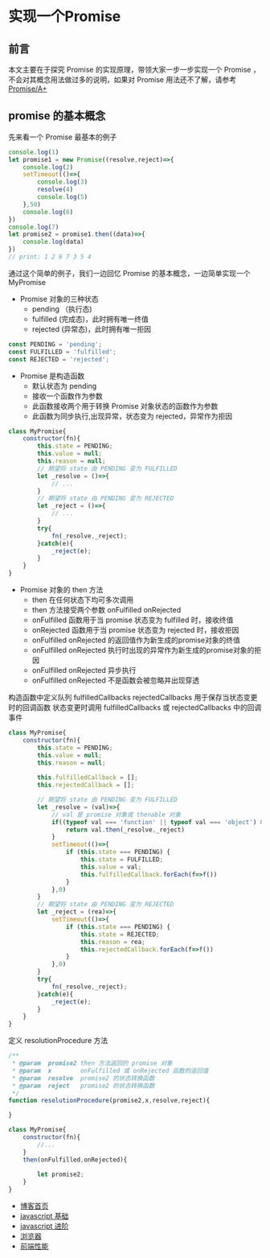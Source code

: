 # 实现一个Promise

## 前言
本文主要在于探究 Promise 的实现原理，带领大家一步一步实现一个 Promise ，不会对其概念用法做过多的说明，如果对 Promise 用法还不了解，请参考 [Promise/A+](https://promisesaplus.com/)

## promise 的基本概念
先来看一个 Promise 最基本的例子
```javascript
console.log(1)
let promise1 = new Promise((resolve,reject)=>{
    console.log(2)
	setTimeout(()=>{
	    console.log(3)
		resolve(4)
		console.log(5)
	},50)
	console.log(6)
})
console.log(7)
let promise2 = promise1.then((data)=>{
    console.log(data)
})
// print: 1 2 6 7 3 5 4
```
通过这个简单的例子，我们一边回忆 Promise 的基本概念，一边简单实现一个 MyPromise

+ Promise 对象的三种状态
    + pending  （执行态)
    + fulfilled (完成态)，此时拥有唯一终值
    + rejected  (异常态)，此时拥有唯一拒因
```javascript
const PENDING = 'pending';
const FULFILLED = 'fulfilled';
const REJECTED = 'rejected';
```
+ Promise 是构造函数
    + 默认状态为 pending
    + 接收一个函数作为参数
    + 此函数接收两个用于转换 Promise 对象状态的函数作为参数
    + 此函数为同步执行,出现异常，状态变为 rejected，异常作为拒因
```javascript
class MyPromise{
	constructor(fn){
		this.state = PENDING;
		this.value = null;
		this.reason = null;
		// 期望将 state 由 PENDING 变为 FULFILLED
		let _resolve = ()=>{
			// ...
		}
		// 期望将 state 由 PENDING 变为 REJECTED		
		let _reject = ()=>{
			// ...
		}
		try{
			fn(_resolve,_reject);		
		}catch(e){
			_reject(e);
		}
	}
}
```
+ Promise 对象的 then 方法
    + then 在任何状态下均可多次调用
    + then 方法接受两个参数 onFulfilled onRejected
    + onFulfilled 函数用于当 promise 状态变为 fulfilled 时，接收终值
    + onRejected 函数用于当 promise 状态变为 rejected 时，接收拒因
    + onFulfilled onRejected 的返回值作为新生成的promise对象的终值
    + onFulfilled onRejected 执行时出现的异常作为新生成的promise对象的拒因
    + onFulfilled onRejected 异步执行
    + onFulfilled onRejected 不是函数会被忽略并出现穿透

构造函数中定义队列 fulfilledCallbacks rejectedCallbacks 用于保存当状态变更时的回调函数
状态变更时调用 fulfilledCallbacks 或 rejectedCallbacks 中的回调事件
```javascript
class MyPromise{
    constructor(fn){
        this.state = PENDING;
        this.value = null;
        this.reason = null;
        
        this.fulfilledCallback = [];
        this.rejectedCallback = [];

        // 期望将 state 由 PENDING 变为 FULFILLED
        let _resolve = (val)=>{
            // val 是 promise 对象或 thenable 对象
            if((typeof val === 'function' || typeof val === 'object') && typeof val.then === 'function'){
                return val.then(_resolve,_reject)
            }
            setTimeout(()=>{
                if (this.state === PENDING) {
                    this.state = FULFILLED;
                    this.value = val;
                    this.fulfilledCallback.forEach(f=>f())
                }
            },0)
        }
        // 期望将 state 由 PENDING 变为 REJECTED		
        let _reject = (rea)=>{
            setTimeout(()=>{
                if (this.state === PENDING) {
                    this.state = REJECTED;
                    this.reason = rea;
                    this.rejectedCallback.forEach(f=>f())
                }
            },0)
        }
        try{
            fn(_resolve,_reject);		
        }catch(e){
            _reject(e);
        }
    }
}
```  
定义 resolutionProcedure 方法
```javascript
/**
 * @param  promise2 then 方法返回的 promise 对象        
 * @param  x        onFulfilled 或 onRejected 函数的返回值     
 * @param  resolve  promise2 的状态转换函数
 * @param  reject   promise2 的状态转换函数       
 */
function resolutionProcedure(promise2,x,resolve,reject){

}
```
```javascript
class MyPromise{
    constructor(fn){
        //...
    }
    then(onFulfilled,onRejected){
        
        let promise2;
    }
}
```


+ [博客首页](https://github.com/chenqf/blog)
+ [javascript 基础](https://github.com/chenqf/blog/blob/master/articles/javascript基础)
+ [javascript 进阶](https://github.com/chenqf/blog/blob/master/articles/javascript进阶)
+ [浏览器](https://github.com/chenqf/blog/blob/master/articles/浏览器)
+ [前端性能](https://github.com/chenqf/blog/blob/master/articles/前端性能)
